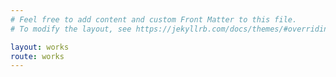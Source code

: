 ```yaml
---
# Feel free to add content and custom Front Matter to this file.
# To modify the layout, see https://jekyllrb.com/docs/themes/#overriding-theme-defaults

layout: works
route: works
---
```


